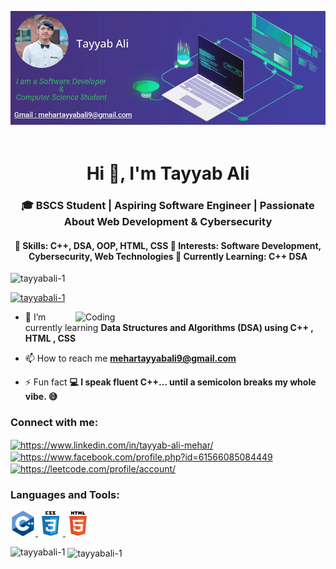 
<img align="right" alt="Coding" width="1000" src="https://github.com/TayyabAli-1/TayyabAli-1/blob/main/use.gif"><br><br><br><br><br><br><br><br><br><br><br><br>
<h1 align="center">Hi 👋, I'm Tayyab Ali</h1>
<h3 align="center">🎓 BSCS Student | Aspiring Software Engineer | Passionate About Web Development & Cybersecurity</h3>
<h4 align = "center">🔹 Skills: C++, DSA, OOP, HTML, CSS 🔹 Interests: Software Development, Cybersecurity, Web Technologies 🔹 Currently Learning: C++ DSA</h4>



<p align="left"> <img src="https://komarev.com/ghpvc/?username=tayyabali-1&label=Profile%20views&color=0e75b6&style=flat" alt="tayyabali-1" /> </p>

<p align="left"> <a href="https://github.com/ryo-ma/github-profile-trophy"><img src="https://github-profile-trophy.vercel.app/?username=tayyabali-1" alt="tayyabali-1" /></a> </p>
<img align="right" alt="Coding" width="400" src="https://user-images.githubusercontent.com/74038190/229223263-cf2e4b07-2615-4f87-9c38-e37600f8381a.gif">

- 🌱 I’m currently learning **Data Structures and Algorithms (DSA) using C++ , HTML , CSS**

- 📫 How to reach me **mehartayyabali9@gmail.com**

- ⚡ Fun fact **💻 I speak fluent C++... until a semicolon breaks my whole vibe. 😅**

<h3 align="left">Connect with me:</h3>
<p align="left">
<a href="https://linkedin.com/in/https://www.linkedin.com/in/tayyab-ali-mehar/" target="blank"><img align="center" src="https://raw.githubusercontent.com/rahuldkjain/github-profile-readme-generator/master/src/images/icons/Social/linked-in-alt.svg" alt="https://www.linkedin.com/in/tayyab-ali-mehar/" height="30" width="40" /></a>
<a href="https://fb.com/https://www.facebook.com/profile.php?id=61566085084449" target="blank"><img align="center" src="https://raw.githubusercontent.com/rahuldkjain/github-profile-readme-generator/master/src/images/icons/Social/facebook.svg" alt="https://www.facebook.com/profile.php?id=61566085084449" height="30" width="40" /></a>
<a href="https://www.leetcode.com/https://leetcode.com/profile/account/" target="blank"><img align="center" src="https://raw.githubusercontent.com/rahuldkjain/github-profile-readme-generator/master/src/images/icons/Social/leet-code.svg" alt="https://leetcode.com/profile/account/" height="30" width="40" /></a>
</p>

<h3 align="left">Languages and Tools:</h3>
<p align="left"> <a href="https://www.w3schools.com/cpp/" target="_blank" rel="noreferrer"> <img src="https://raw.githubusercontent.com/devicons/devicon/master/icons/cplusplus/cplusplus-original.svg" alt="cplusplus" width="40" height="40"/> </a> <a href="https://www.w3schools.com/css/" target="_blank" rel="noreferrer"> <img src="https://raw.githubusercontent.com/devicons/devicon/master/icons/css3/css3-original-wordmark.svg" alt="css3" width="40" height="40"/> </a> <a href="https://www.w3.org/html/" target="_blank" rel="noreferrer"> <img src="https://raw.githubusercontent.com/devicons/devicon/master/icons/html5/html5-original-wordmark.svg" alt="html5" width="40" height="40"/> </a> </p>

<p><img align="left" src="https://github-readme-stats.vercel.app/api/top-langs?username=tayyabali-1&show_icons=true&locale=en&layout=compact" alt="tayyabali-1" /></p>

<p>&nbsp;<img align="center" src="https://github-readme-stats.vercel.app/api?username=tayyabali-1&show_icons=true&locale=en" alt="tayyabali-1" /></p>



